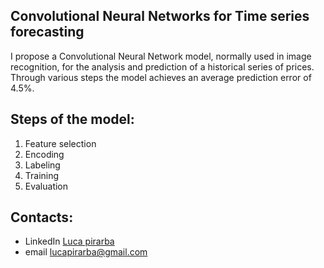## Convolutional Neural Networks for Time series forecasting
I propose a Convolutional Neural Network model, normally used in image recognition, for the analysis and prediction of a historical series of prices. Through various steps the model achieves an average prediction error of 4.5%.

## Steps of the model:

1. Feature selection
2. Encoding
3. Labeling
4. Training
5. Evaluation

## Contacts:
- LinkedIn [Luca pirarba](https://www.linkedin.com/in/lucapirarba/)
- email lucapirarba@gmail.com
